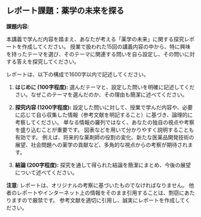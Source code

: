 ## レポート課題：薬学の未来を探る

**課題内容:**

本講義で学んだ内容を踏まえ、あなたが考える「薬学の未来」に関する探究レポートを作成してください。  授業で扱われた15回の講義内容の中から、特に興味を持ったテーマを選び、そのテーマに関連する問いを自ら設定し、その問いに対する答えを探究してください。

レポートは、以下の構成で1600字以内で記述してください。

1. **はじめに (100字程度):**  選んだテーマと、設定した問いを明確に記述してください。なぜこのテーマを選んだのか、その理由も簡潔に述べてください。

2. **探究内容 (1200字程度):**  設定した問いに対して、授業で学んだ内容や、必要に応じて自ら収集した情報（参考文献を明記すること）に基づき、論理的に考察してください。  単なる情報の羅列ではなく、あなたの独自の視点や考察を盛り込むことが重要です。  図表などを用いて分かりやすく説明することも有効です。  例えば、将来的な薬剤師の役割の変化、新たな医薬品開発技術の展望、社会問題への薬学の貢献など、多角的な視点からの考察が期待されます。

3. **結論 (200字程度):**  探究を通して得られた結論を簡潔にまとめ、今後の展望について述べてください。


**注意:**  レポートは、オリジナルの考察に基づいたものでなければなりません。  他者のレポートやインターネット上の情報をそのまま引用することは、剽窃にあたりますので厳禁です。  参考文献を適切に引用し、誠実にレポートを作成してください。

